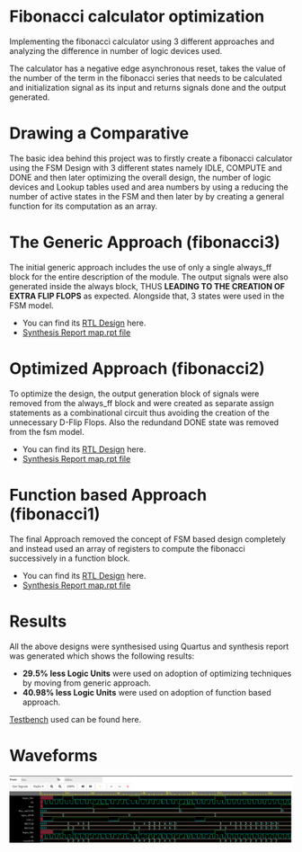 # Fibonacci calculator optimization
Implementing the fibonacci calculator using 3 different approaches and analyzing the difference in number of logic devices used. 

The calculator has a negative edge asynchronous reset, takes the value of the number of the term in the fibonacci series that needs to be calculated and initialization signal as its input and returns signals done and the output generated.

# Drawing a Comparative
The basic idea behind this project was to firstly create a fibonacci calculator using the FSM Design with 3 different states namely IDLE, COMPUTE and DONE and then later 
optimizing the overall design, the number of logic devices and Lookup tables used and area numbers by using a reducing the number of active states in the FSM and then later 
by by creating a general function for its computation as an array.

# The Generic Approach (fibonacci3)
The initial generic approach includes the use of only a single always_ff block for the entire description of the module. The output signals were also generated inside the 
always block, THUS **LEADING TO THE CREATION OF EXTRA FLIP FLOPS** as expected. Alongside that, 3 states were used in the FSM model.
* You can find its [RTL Design](./fibo3.pdf) here.
* [Synthesis Report map.rpt file](./fibonacci3/output_files/fibonacci.map.rpt)

# Optimized Approach (fibonacci2)
To optimize the design, the output generation block of signals were removed from the always_ff block and were created as separate assign statements as a combinational circuit 
thus avoiding the creation of the unnecessary D-Flip Flops. Also the redundand DONE state was removed from the fsm model.
* You can find its [RTL Design](./fibo2.pdf) here.
* [Synthesis Report map.rpt file](./fibonacci2/output_files/fibonacci2.map.rpt)

# Function based Approach (fibonacci1)
The final Approach removed the concept of FSM based design completely and instead used an array of registers to compute the fibonacci successively in a function block.
* You can find its [RTL Design](./fibo1.pdf) here.
* [Synthesis Report map.rpt file](./fibonacci1/output_files/fibo1.map.rpt)

# Results
All the above designs were synthesised using Quartus and synthesis report was generated which shows the following results:

* **29.5% less Logic Units** were used on adoption of optimizing techniques by moving from generic approach.
* **40.98% less Logic Units** were used on adoption of function based approach.

[Testbench](./fibo_tb.sv) used can be found here.

# Waveforms

![waveform](./wave.png)
